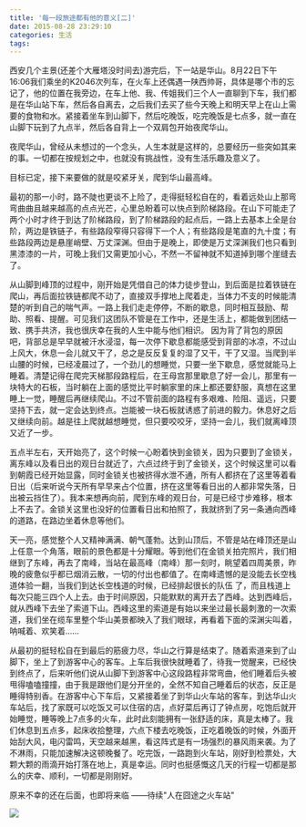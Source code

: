 ```yaml
---
title: '每一段旅途都有他的意义[二]'
date: 2015-08-28 23:29:10
categories: 生活
tags:  
---
```

 
西安几个主景(还差个大雁塔没时间去)游完后，下一站是华山。8月22日下午16:06我们乘坐的K2046次列车，在火车上还偶遇一陕西帅哥，具体是哪个市的忘记了，他的位置在我旁边，在车上他、我、传姐我们三个人一直聊到下车，我们都是在华山站下车，然后各自离去，<!--more-->之后我们去买了些今天晚上和明天早上在山上需要的食物和水。紧接着坐车到山脚下，然后吃晚饭，吃完晚饭是七点多，就一直在山脚下玩到了九点半，然后各自背上一个双肩包开始夜爬华山。

夜爬华山，曾经从未想过的一个念头，人生本就是这样的，总要经历一些突如其来的事。一切都在按规划之中，也就没有挑战性，没有生活乐趣及意义了。

目标已定，接下来要做的就是咬紧牙关，爬到华山最高峰。

最初的那一小时，路不陡也更谈不上险了，走得挺轻松自在的，看着远处山上那弯弯曲曲且越来越高的点点光芒，心里总盼着可以快点到阶梯路段。在山下可能走了两个小时才终于到达了阶梯路段，到了阶梯路段的起点后，一路上去基本上全是台阶，两边是铁链子，有些路段窄得只容得下一个人；有些路段是笔直的九十度；有些路段两边是悬崖峭壁、万丈深渊。但由于是晚上，即使是万丈深渊我们也只看到黑漆漆的一片，可晚上我们又需更加小心，不然一不留神就不知道掉到哪个崖缝去了。

从山脚到峰顶的过程中，刚开始是凭借自己的体力徒步登山，到后面是拉着铁链在爬山，再后面拉铁链都爬不动了，直接双手撑地上爬着走，当体力不支的时候能清楚的听到自己的喘气声。一路上我们走走停停，不断的歇息，同时相互鼓励、帮助、照看、提醒。可见我们这团队不管是在工作中，还是生活上，都能做到团结一致、携手共济，我也很庆幸在我的人生中能与他们相识。           因为背了背包的原因吧，背部总是早早就被汗水浸湿，每一次停下歇息都能感受到背部的冰凉，不过山上风大，休息一会儿就又干了，总之是反反复复的湿了又干，干了又湿。当爬到半山腰的时候，已经凌晨过了，一个劲儿的想睡觉，只要一坐下歇息，感觉就能马上睡着。清楚记得在爬完天梯那段路程后，在王母宫那里歇息了好一会儿，那里有一块特大的石板，当时躺在上面的感觉比平时躺家里的床上都还要舒服，真想在这里睡上一觉，睡醒后再继续爬山。不过不管前面的路程有多艰难、险阻、遥远，只要坚持下去，就一定会达到终点。岂能被一块石板就诱惑了前进的毅力。休息好之后又继续向前。越是往上爬就越想睡觉，但只要咬咬牙，坚持一会儿，我们就离峰顶又近了一步。

五点半左右，天开始亮了，这个时候一心盼着快到金锁关，因为只要到了金锁关，离东峰以及看日出的观日台就近了，六点过终于到了金锁关，这个时候这里可以看到朝霞已经开始显露，同时金锁关也被挤得水泄不通，所有人都挤在了这里等着看日出（后来听说今天所有早早来占个位置，挤在这里等看日出的人都非常失落，日出被云挡住了）。我本来想再向前，爬到东峰的观日台，可是已经寸步难移，根本上不去了。金锁关这里也没好的位置看日出和拍照了，我就挤到了另一条通向西峰的道路，在路边坐着休息等他们。

天一亮，感觉整个人又精神满满、朝气蓬勃。达到山顶后，不管是站在峰顶还是山上任意一个角落，眼前的景色都是十分耀眼。等到他们在金锁关拍完照片，我们相继到了东峰，再去了南峰，当站在最高峰（南峰）那一刻时，眺望着四周美景，昨晚的疲惫似乎都已烟消云散，一切的付出也都值了。在南峰遗憾的是没能去长空栈道体验一翻，当我们到达长空栈道的时候，已经排起很长的队伍 了，而且栈道上每次只能三四个人上去。由于时间原因，只能默默的离开去了西峰。达到西峰后，就从西峰下去坐了索道下山。西峰这里的索道是有始以来坐过最长最刺激的一次索道，我们坐在缆车里整个华山美景都映入了我们眼球，再看着下面的深渊尖叫着，呐喊着、欢笑着……

从最初的挺轻松自在到最后的筋疲力尽，华山之行算是结束了。随着索道来到了山脚下，坐上了到游客中心的客车。上车后我很快就睡着了，待我一觉醒来，已经快到终点了，后来听他们说从山脚下到游客中心这段路程非常弯曲，他们睡着后头被甩得嗑嗑撞撞，由于我是跟他们是分开坐的，全然不知自己睡着后的状态，反正是睡得特别香。在游客中心下车后，又紧接着坐了到华山火车站的客车，到达华山火车站后，找了家既可以吃饭又可以住宿的店，点好菜后再订了钟点房，吃饱后就开始睡觉，睡等晚上7点多的火车，此时此刻能拥有一张舒适的床，真是太棒了。我们休息到五点多，起床收拾整理，六点下楼去吃晚饭，正吃着晚饭的时候，外面开始刮大风，电闪雷鸣，天空越来越黑，看这阵式是有一场强烈的暴风雨来袭。为了不淋雨，只能加速解决这顿晚餐了。吃完饭，一路跑到火车站，刚好到检票处，大颗大颗的雨滴开始打落在地上，真是幸运。同时也挺感慨这几天的行程一切都是那么的庆幸、顺利，一切都是刚刚好。

原来不幸的还在后面，也即将来临  ——待续"人在囧途之火车站"



![](http://r.photo.store.qq.com/psb?/V105GT1029YVtn/WcJgKYy0tspShBDSj*guQc57WA9rwZWw*ceS0zVZRcE!/o/dGoAAAAAAAAA&ek=1&kp=1&pt=0&bo=gALAA.gD3AUFAFA!&su=118843761&tm=1482584400&sce=0-12-12&rf=2-9)                                                                                                       